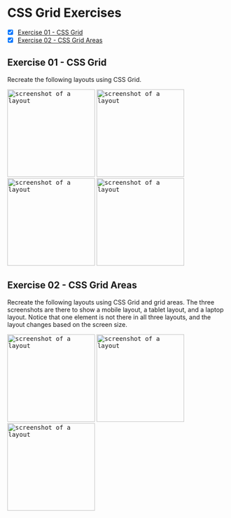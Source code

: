 # CSS Grid Exercises

- [x] [Exercise 01 - CSS Grid](#ex01)
- [x] [Exercise 02 - CSS Grid Areas](#ex02)

## <a id="ex01"></a> Exercise 01 - CSS Grid

Recreate the following layouts using CSS Grid.

<kbd><img src="../_assets/css-exercises/css-ex08-grid-01.png" height=200 alt="screenshot of a layout"></kbd>
<kbd><img src="../_assets/css-exercises/css-ex08-grid-02.png" height=200 alt="screenshot of a layout"></kbd>
<kbd><img src="../_assets/css-exercises/css-ex08-grid-03.png" height=200 alt="screenshot of a layout"></kbd>
<kbd><img src="../_assets/css-exercises/css-ex08-grid-04.png" height=200 alt="screenshot of a layout"></kbd>

## <a id="ex02"></a> Exercise 02 - CSS Grid Areas

Recreate the following layouts using CSS Grid and grid areas. The three screenshots are there to show a mobile layout, a tablet layout, and a laptop layout. Notice that one element is not there in all three layouts, and the layout changes based on the screen size.

<kbd><img src="../_assets/css-exercises/css-ex09-grid-areas-03.png" height=200 alt="screenshot of a layout"></kbd>
<kbd><img src="../_assets/css-exercises/css-ex09-grid-areas-02.png" height=200 alt="screenshot of a layout"></kbd>
<kbd><img src="../_assets/css-exercises/css-ex09-grid-areas-01.png" height=200 alt="screenshot of a layout"></kbd>
